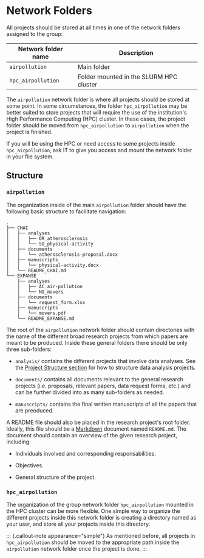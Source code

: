 # Network Folders

All projects should be stored at all times in one of the network folders assigned to the group:

| Network folder name | Description                             |
|---------------------|-----------------------------------------|
| `airpollution`      | Main folder                             |
| `hpc_airpollution`  | Folder mounted in the SLURM HPC cluster |

The `airpollution` network folder is where all projects should be stored at some point. In some circumstances, the folder `hpc_airpollution` may be better suited to store projects that will require the use of the institution's High Performance Computing (HPC) cluster. In these cases, the project folder should be moved from `hpc_airpollution` to `airpollution` when the project is finished.

If you will be using the HPC or need access to some projects inside `hpc_airpollution`, ask IT to give you access and mount the network folder in your file system.

## Structure

### `airpollution`

The organization inside of the main `airpollution` folder should have the following basic structure to facilitate navigation:

```
.
├── CHAI
│   ├── analyses
│   │   ├── OR_atherosclerosis
│   │   └── SO_physical-activity
│   ├── documents
│   │   └── atherosclerosis-proposal.docx
│   ├── manuscripts
│   │   └── physical-activity.docx
│   └── README_CHAI.md
└── EXPANSE
    ├── analyses
    │   ├── AC_air-pollution
    │   └── NO_movers
    ├── documents
    │   └── request_form.xlsx
    ├── manuscripts
    │   └── movers.pdf
    └── README_EXPANSE.md
```

The root of the `airpollution` network folder should contain directories with the name of the different broad research projects from which papers are meant to be produced. Inside these general folders there should be only three sub-folders:

* `analysis/` contains the different projects that involve data analyses. See the [Project Structure section](project-structure.md) for how to structure data analysis projects.

* `documents/` contains all documents relevant to the general research projects (i.e. proposals, relevant papers, data request forms, etc.) and can be further divided into as many sub-folders as needed.

* `manuscripts/` contains the final written manuscripts of all the papers that are preoduced.

A README file should also be placed in the research project's root folder. Ideally, this file should be a [Markdown](https://www.markdownguide.org/) document named `README.md`. The document should contain an overview of the given research project, including:

* Individuals involved and corresponding responsabilities.

* Objectives.

* General structure of the project.

### `hpc_airpollution`

The organization of the group network folder `hpc_airpollution` mounted in the HPC cluster can be more flexible. One simple way to organize the different projects inside this network folder is creating a directory named as your user, and store all your projects inside this directory.

::: {.callout-note appearance="simple"}
As mentioned before, all projects in `hpc_airpollution` should be moved to the appropriate path inside the `airpollution` network folder once the project is done.
:::
